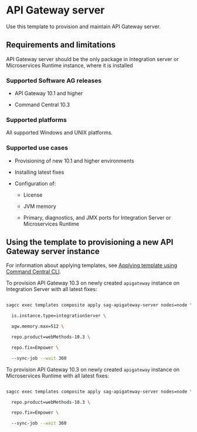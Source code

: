 <!-- Copyright 2013 - 2018 Software AG, Darmstadt, Germany and/or its licensors



   SPDX-License-Identifier: Apache-2.0



    Licensed under the Apache License, Version 2.0 (the "License");

    you may not use this file except in compliance with the License.

    You may obtain a copy of the License at



        http://www.apache.org/licenses/LICENSE-2.0



    Unless required by applicable law or agreed to in writing, software

    distributed under the License is distributed on an "AS IS" BASIS,

     WITHOUT WARRANTIES OR CONDITIONS OF ANY KIND, either express or implied.

     See the License for the specific language governing permissions and



     limitations under the License.                                                  



-->



# API Gateway server



Use this template to provision and maintain API Gateway server.



## Requirements and limitations



API Gateway server should be the only package in Integration server or Microservices Runtime instance, where it is installed



### Supported Software AG releases



* API Gateway 10.1 and higher

* Command Central 10.3



### Supported platforms



All supported Windows and UNIX platforms.



### Supported use cases



* Provisioning of new 10.1 and higher environments

* Installing latest fixes

* Configuration of:

  * License

  * JVM memory

  * Primary, diagnostics, and JMX ports for Integration Server or Microservices Runtime



## Using the template to provisioning a new API Gateway server instance



For information about applying templates, see [Applying template using Command Central CLI](https://github.com/SoftwareAG/sagdevops-templates/wiki/Using-default-templates#applying-template-using-command-central-cli).



To provision API Gateway 10.3 on newly created `apigateway` instance on Integration Server with all latest fixes:



```bash

sagcc exec templates composite apply sag-apigateway-server nodes=node \

  is.instance.type=integrationServer \

  agw.memory.max=512 \

  repo.product=webMethods-10.3 \

  repo.fix=Empower \

  --sync-job --wait 360

```



To provision API Gateway 10.3 on newly created `apigateway` instance on Microservices Runtime with all latest fixes:



```bash

sagcc exec templates composite apply sag-apigateway-server nodes=node \

  repo.product=webMethods-10.3 \

  repo.fix=Empower \

  --sync-job --wait 360

```